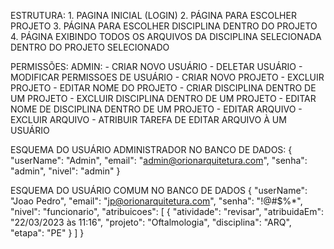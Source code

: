 ESTRUTURA:
    1. PAGINA INICIAL (LOGIN)
    2. PÁGINA PARA ESCOLHER PROJETO
    3. PÁGINA PARA ESCOLHER DISCIPLINA DENTRO DO PROJETO
    4. PÁGINA EXIBINDO TODOS OS ARQUIVOS DA DISCIPLINA SELECIONADA DENTRO DO PROJETO SELECIONADO

PERMISSÕES:
    ADMIN: 
        - CRIAR NOVO USUÁRIO 
        - DELETAR USUÁRIO 
        - MODIFICAR PERMISSOES DE USUÁRIO 
        - CRIAR NOVO PROJETO - EXCLUIR PROJETO 
        - EDITAR NOME DO PROJETO 
        - CRIAR DISCIPLINA DENTRO DE UM PROJETO 
        - EXCLUIR DISCIPLINA DENTRO DE UM PROJETO 
        - EDITAR NOME DE DISCIPLINA DENTRO DE UM PROJETO 
        - EDITAR ARQUIVO 
        - EXCLUIR ARQUIVO 
        - ATRIBUIR TAREFA DE EDITAR ARQUIVO À UM USUÁRIO

ESQUEMA DO USUÁRIO ADMINISTRADOR NO BANCO DE DADOS:
    {
        "userName": "Admin",
        "email": "admin@orionarquitetura.com",
        "senha": "admin",
        "nivel": "admin"
    }

ESQUEMA DO USUÁRIO COMUM NO BANCO DE DADOS
    {
        "userName": "Joao Pedro",
        "email": "jp@orionarquitetura.com",
        "senha": "!@#$%*",
        "nivel": "funcionario",
        "atribuicoes": [
            {
                "atividade": "revisar",
                "atribuidaEm": "22/03/2023 às 11:16",
                "projeto": "Oftalmologia",
                "disciplina": "ARQ",
                "etapa": "PE"
            }
        ]
    }